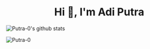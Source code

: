 

<!--
**Putra-0/Putra-0** is a ✨ _special_ ✨ repository because its `README.md` (this file) appears on your GitHub profile.

Here are some ideas to get you started:

- 🔭 I’m currently working on ...
- 🌱 I’m currently learning ...
- 👯 I’m looking to collaborate on ...
- 🤔 I’m looking for help with ...
- 💬 Ask me about ...
- 📫 How to reach me: ...
- 😄 Pronouns: ...
- ⚡ Fun fact: ...


[![@BashSupn's Holopin board](https://holopin.io/api/user/board?user=BashSupn)](https://holopin.io/@BashSupn)
-->
<h1 align="center">Hi 👋, I'm Adi Putra</h1>

![Putra-0's github stats](https://github-readme-stats.vercel.app/api?username=Putra-0&show_icons=true&theme=tokyonight&langs_count=8&include_all_commits=true&count_private=true)

<img src="https://github-readme-stats.vercel.app/api/top-langs?username=Putra-0&show_icons=true&theme=tokyonight&locale=en&layout=compact" alt="Putra-0" />
